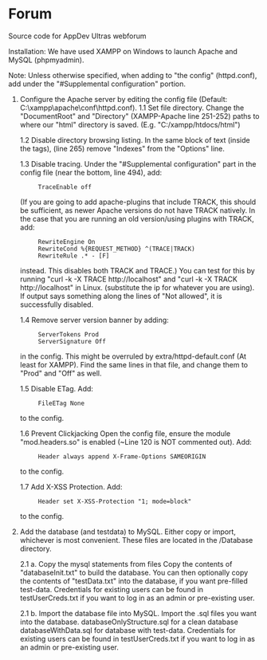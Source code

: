 # Forum

Source code for AppDev Ultras webforum

Installation:
We have used XAMPP on Windows to launch Apache and MySQL (phpmyadmin).

Note: Unless otherwise specified, when adding to "the config" (httpd.conf), add under the "#Supplemental configuration" portion.

1. Configure the Apache server by editing the config file (Default: C:\xampp\apache\conf\httpd.conf).
	1.1 Set file directory.
		Change the "DocumentRoot" and "Directory" (XAMPP-Apache line 251-252) paths to where our "html" directory is saved.  (E.g. "C:/xampp/htdocs/html")
		
	1.2 Disable directory browsing listing.
		In the same block of text (inside the <Directory> tags), (line 265) remove "Indexes" from the "Options" line.
	
	1.3 Disable tracing.
		Under the "#Supplemental configuration" part in the config file (near the bottom, line 494), add: 

			TraceEnable off

	(If you are going to add apache-plugins that include TRACK, this should be sufficient, as newer Apache versions do not have TRACK natively.
	 In the case that you are running an old version/using plugins with TRACK, add:

			RewriteEngine On
			RewriteCond %{REQUEST_METHOD} ^(TRACE|TRACK)
			RewriteRule .* - [F]

	instead. This disables both TRACK and TRACE.)
	You can test for this by running "curl -k -X TRACE http://localhost" and "curl -k -X TRACK http://localhost" in Linux. (substitute the ip for whatever you are using).
	If output says something along the lines of "Not allowed", it is successfully disabled.

	1.4 Remove server version banner by adding:

			ServerTokens Prod
			ServerSignature Off


	in the config. 
	This might be overruled by extra/httpd-default.conf (At least for XAMPP). Find the same lines in that file, and change them to "Prod" and "Off" as well.

	1.5 Disable ETag.
		Add:

			FileETag None

	to the config.
		
	1.6 Prevent Clickjacking
		Open the config file, ensure the module "mod.headers.so" is enabled (~Line 120 is NOT commented out).
		Add:

			Header always append X-Frame-Options SAMEORIGIN

	to the config.
		
	1.7 Add X-XSS Protection.
		Add:

			Header set X-XSS-Protection "1; mode=block"

	to the config.
				
	
2. Add the database (and testdata) to MySQL.
		Either copy or import, whichever is most convenient. These files are located in the /Database directory.

	2.1 a. Copy the mysql statements from files
			Copy the contents of "databaseInit.txt" to build the database.
			You can then optionally copy the contents of "testData.txt" into the database, if you want pre-filled test-data. 
				Credentials for existing users can be found in testUserCreds.txt if you want to log in as an admin or pre-existing user.

	2.1 b. Import the database file into MySQL.
			Import the .sql files you want into the database. 
			databaseOnlyStructure.sql for a clean database
			databaseWithData.sql for database with test-data.
				Credentials for existing users can be found in testUserCreds.txt if you want to log in as an admin or pre-existing user.
	